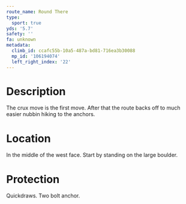 ```yaml
---
route_name: Round There
type:
  sport: true
yds: '5.7'
safety: ''
fa: unknown
metadata:
  climb_id: ccafc55b-10a5-487a-bd81-716ea3b30088
  mp_id: '106194074'
  left_right_index: '22'
---
```

# Description
The crux move is the first move.  After that the route backs off to much easier nubbin hiking to the anchors.

# Location
In the middle of the west face. Start by standing on the large boulder.

# Protection
Quickdraws. Two bolt anchor.
